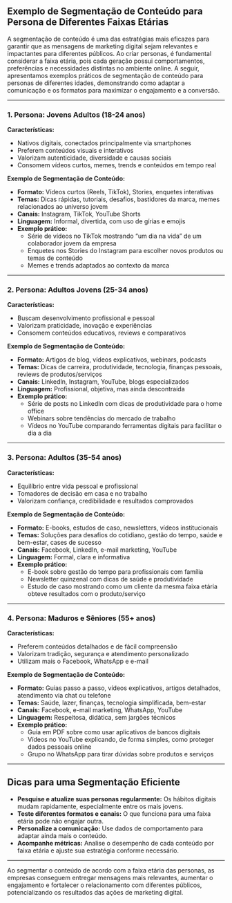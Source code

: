 
## Exemplo de Segmentação de Conteúdo para Persona de Diferentes Faixas Etárias

A segmentação de conteúdo é uma das estratégias mais eficazes para garantir que as mensagens de marketing digital sejam relevantes e impactantes para diferentes públicos. Ao criar personas, é fundamental considerar a faixa etária, pois cada geração possui comportamentos, preferências e necessidades distintas no ambiente online. A seguir, apresentamos exemplos práticos de segmentação de conteúdo para personas de diferentes idades, demonstrando como adaptar a comunicação e os formatos para maximizar o engajamento e a conversão.

---

### 1. Persona: Jovens Adultos (18-24 anos)  
**Características:**  
- Nativos digitais, conectados principalmente via smartphones  
- Preferem conteúdos visuais e interativos  
- Valorizam autenticidade, diversidade e causas sociais  
- Consomem vídeos curtos, memes, trends e conteúdos em tempo real

**Exemplo de Segmentação de Conteúdo:**  
- **Formato:** Vídeos curtos (Reels, TikTok), Stories, enquetes interativas  
- **Temas:** Dicas rápidas, tutoriais, desafios, bastidores da marca, memes relacionados ao universo jovem  
- **Canais:** Instagram, TikTok, YouTube Shorts  
- **Linguagem:** Informal, divertida, com uso de gírias e emojis  
- **Exemplo prático:**  
  - Série de vídeos no TikTok mostrando “um dia na vida” de um colaborador jovem da empresa  
  - Enquetes nos Stories do Instagram para escolher novos produtos ou temas de conteúdo  
  - Memes e trends adaptados ao contexto da marca

---

### 2. Persona: Adultos Jovens (25-34 anos)  
**Características:**  
- Buscam desenvolvimento profissional e pessoal  
- Valorizam praticidade, inovação e experiências  
- Consomem conteúdos educativos, reviews e comparativos

**Exemplo de Segmentação de Conteúdo:**  
- **Formato:** Artigos de blog, vídeos explicativos, webinars, podcasts  
- **Temas:** Dicas de carreira, produtividade, tecnologia, finanças pessoais, reviews de produtos/serviços  
- **Canais:** LinkedIn, Instagram, YouTube, blogs especializados  
- **Linguagem:** Profissional, objetiva, mas ainda descontraída  
- **Exemplo prático:**  
  - Série de posts no LinkedIn com dicas de produtividade para o home office  
  - Webinars sobre tendências do mercado de trabalho  
  - Vídeos no YouTube comparando ferramentas digitais para facilitar o dia a dia

---

### 3. Persona: Adultos (35-54 anos)  
**Características:**  
- Equilíbrio entre vida pessoal e profissional  
- Tomadores de decisão em casa e no trabalho  
- Valorizam confiança, credibilidade e resultados comprovados

**Exemplo de Segmentação de Conteúdo:**  
- **Formato:** E-books, estudos de caso, newsletters, vídeos institucionais  
- **Temas:** Soluções para desafios do cotidiano, gestão do tempo, saúde e bem-estar, cases de sucesso  
- **Canais:** Facebook, LinkedIn, e-mail marketing, YouTube  
- **Linguagem:** Formal, clara e informativa  
- **Exemplo prático:**  
  - E-book sobre gestão do tempo para profissionais com família  
  - Newsletter quinzenal com dicas de saúde e produtividade  
  - Estudo de caso mostrando como um cliente da mesma faixa etária obteve resultados com o produto/serviço

---

### 4. Persona: Maduros e Sêniores (55+ anos)  
**Características:**  
- Preferem conteúdos detalhados e de fácil compreensão  
- Valorizam tradição, segurança e atendimento personalizado  
- Utilizam mais o Facebook, WhatsApp e e-mail

**Exemplo de Segmentação de Conteúdo:**  
- **Formato:** Guias passo a passo, vídeos explicativos, artigos detalhados, atendimento via chat ou telefone  
- **Temas:** Saúde, lazer, finanças, tecnologia simplificada, bem-estar  
- **Canais:** Facebook, e-mail marketing, WhatsApp, YouTube  
- **Linguagem:** Respeitosa, didática, sem jargões técnicos  
- **Exemplo prático:**  
  - Guia em PDF sobre como usar aplicativos de bancos digitais  
  - Vídeos no YouTube explicando, de forma simples, como proteger dados pessoais online  
  - Grupo no WhatsApp para tirar dúvidas sobre produtos e serviços

---

## Dicas para uma Segmentação Eficiente

- **Pesquise e atualize suas personas regularmente:** Os hábitos digitais mudam rapidamente, especialmente entre os mais jovens.
- **Teste diferentes formatos e canais:** O que funciona para uma faixa etária pode não engajar outra.
- **Personalize a comunicação:** Use dados de comportamento para adaptar ainda mais o conteúdo.
- **Acompanhe métricas:** Analise o desempenho de cada conteúdo por faixa etária e ajuste sua estratégia conforme necessário.

---

Ao segmentar o conteúdo de acordo com a faixa etária das personas, as empresas conseguem entregar mensagens mais relevantes, aumentar o engajamento e fortalecer o relacionamento com diferentes públicos, potencializando os resultados das ações de marketing digital.
```
